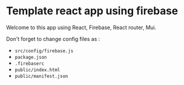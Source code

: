 # Template react app using firebase

Welcome to this app using React, Firebase, React router, Mui.

Don't forget to change config files as :

- `src/config/firebase.js`
- `package.json`
- `.firebaserc`
- `public/index.html`
- `public/manifest.json`